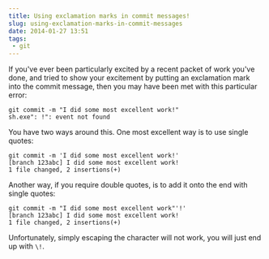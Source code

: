 ```yaml
---
title: Using exclamation marks in commit messages!
slug: using-exclamation-marks-in-commit-messages
date: 2014-01-27 13:51
tags: 
 - git
---
```

If you've ever been particularly excited by a recent packet of work you've done, and tried to show your excitement by putting an exclamation mark into the commit message, then you may have been met with this particular error:

    git commit -m "I did some most excellent work!"
    sh.exe": !": event not found

You have two ways around this. One most excellent way is to use single quotes:

    git commit -m 'I did some most excellent work!'
    [branch 123abc] I did some most excellent work!
    1 file changed, 2 insertions(+)

Another way, if you require double quotes, is to add it onto the end with single quotes:

    git commit -m "I did some most excellent work"'!'
    [branch 123abc] I did some most excellent work!
    1 file changed, 2 insertions(+)

Unfortunately, simply escaping the character will not work, you will just end up with `\!`.